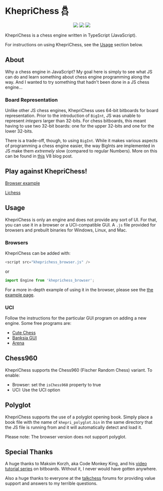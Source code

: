 # KhepriChess 𓆣

<div align="center">
    <img src="https://img.shields.io/github/license/kurt1288/KhepriChess?style=for-the-badge">
    <img src="https://img.shields.io/github/downloads/kurt1288/KhepriChess/total?style=for-the-badge">
    <img src="https://img.shields.io/github/package-json/v/kurt1288/KhepriChess?style=for-the-badge">
</div>

KhepriChess is a chess engine written in TypeScript (JavaScript).

For instructions on using KhepriChess, see the [Usage](#usage) section below.

## About

Why a chess engine in JavaScript? My goal here is simply to see what JS can do and learn something about chess engine programming along the way. And I wanted to try something that hadn't been done in a JS chess engine...

### Board Representation

Unlike other JS chess engines, KhepriChess uses 64-bit bitboards for board representation. Prior to the introduction of `BigInt`, JS was unable to represent *integers* larger than 32-bits. For chess bitboards, this meant having to use two 32-bit boards: one for the upper 32-bits and one for the lower 32-bits.

There is a trade-off, though, to using `BigInt`. While it makes various aspects of programming a chess engine easier, the way BigInts are implemented in JS make them *extremely* slow (compared to regular Numbers). More on this can be found in [this](https://v8.dev/blog/bigint#representing-bigints-in-memory) V8 blog post.

## Play against KhepriChess!
[Browser example](https://kurt1288.github.io/KhepriChess/examples/khepri.html)

[Lichess](https://lichess.org/@/KhepriChess)

## Usage

KhepriChess is only an engine and does not provide any sort of UI. For that, you can use it in a browser or a UCI-compatible GUI. A `.js` file provided for browsers and prebuilt binaries for Windows, Linux, and Mac.

### Browsers

KhepriChess can be added with:

```js
<script src="kheprichess_browser.js" />
```
or
```js
import Engine from 'kheprichess_browser';
```

For a more in-depth example of using it in the browser, please see the [the example page](https://kurt1288.github.io/KhepriChess/examples/khepri.html).

### UCI

Follow the instructions for the particular GUI program on adding a new engine. Some free programs are:

* [Cute Chess](https://cutechess.com/)
* [Banksia GUI](https://banksiagui.com/)
* [Arena](http://www.playwitharena.de/)

## Chess960

KhepriChess supports the Chess960 (Fischer Random Chess) variant. To enable:

* Browser: set the `isChess960` property to true
* UCI: Use the UCI option

## Polyglot

KhepriChess supports the use of a polyglot opening book. Simply place a book file with the name of `khepri_polyglot.bin` in the same directory that the JS file is running from and it will automatically detect and load it.

Please note: The browser version does not support polyglot.

## Special Thanks

A huge thanks to Maksim Korzh, aka Code Monkey King, and his [video tutorial series](https://www.youtube.com/playlist?list=PLmN0neTso3Jxh8ZIylk74JpwfiWNI76Cs) on bitboards. Without it, I never would have gotten anywhere.

Also a huge thanks to everyone at the [talkchess](https://talkchess.com/forum3/index.php) forums for providing value support and answers to my terrible questions.
